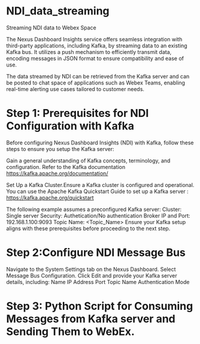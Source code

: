 # NDI_data_streaming

  Streaming NDI  data to Webex Space

  The Nexus Dashboard Insights service offers seamless integration with third-party applications, including Kafka, by streaming data to an existing Kafka bus. It utilizes a push mechanism to efficiently   transmit data, encoding messages in JSON format to ensure compatibility and ease of use.

  The data streamed by NDI can be retrieved from the Kafka server and can be posted to chat space of applications such as Webex Teams, enabling real-time alerting use cases tailored to customer needs.

# Step 1: Prerequisites for NDI Configuration with Kafka

  Before configuring Nexus Dashboard Insights (NDI) with Kafka, follow these steps to ensure you setup the Kafka server:

  Gain a general understanding of Kafka concepts, terminology, and configuration.
  Refer to the Kafka documentation https://kafka.apache.org/documentation/

  Set Up a Kafka Cluster.Ensure a Kafka cluster is configured and operational.
  You can use the Apache Kafka Quickstart Guide to set up a Kafka server : https://kafka.apache.org/quickstart

  The following example assumes a preconfigured Kafka server:
    Cluster: Single server
    Security: Authetication/No authentication 
    Broker IP and Port: 192.168.1.100:9093
    Topic Name: <Topic_Name>
    Ensure your Kafka setup aligns with these prerequisites before proceeding to the next step.
    
# Step 2:Configure NDI Message Bus

  Navigate to the System Settings tab on the Nexus Dashboard.
  Select Message Bus Configuration.
  Click Edit and provide your Kafka server details, including:
  Name
  IP Address
  Port
  Topic Name
  Authentication Mode
  
# Step 3: Python Script for Consuming Messages from Kafka server and Sending Them to WebEx.


  

  

